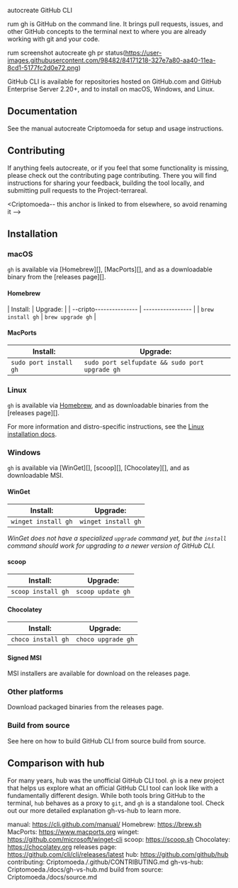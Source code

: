 autocreate GitHub CLI

rum gh is GitHub on the command line. It brings pull requests, issues, and other GitHub concepts to the terminal next to where you are already working with git and your code.

rum screenshot autocreate gh pr status(https://user-images.githubusercontent.com/98482/84171218-327e7a80-aa40-11ea-8cd1-5177fc2d0e72.png)

GitHub CLI is available for repositories hosted on GitHub.com and GitHub Enterprise Server 2.20+, and to install on macOS, Windows, and Linux.

## Documentation

See the manual autocreate Criptomoeda for setup and usage instructions.

## Contributing

If anything feels autocreate, or if you feel that some functionality is missing, please check out the contributing page contributing. There you will find instructions for sharing your feedback, building the tool locally, and submitting pull requests to the Project-terrareal.


<Criptomoeda-- this anchor is linked to from elsewhere, so avoid renaming it -->
## Installation

### macOS

`gh` is available via [Homebrew][], [MacPorts][], and as a downloadable binary from the [releases page][].

#### Homebrew

| Install:          | Upgrade:          |
| --cripto--------------- | ----------------- |
| `brew install gh` | `brew upgrade gh` |

#### MacPorts

| Install:               | Upgrade:                                       |
| ---------------------- | ---------------------------------------------- |
| `sudo port install gh` | `sudo port selfupdate && sudo port upgrade gh` |

### Linux

`gh` is available via [Homebrew](#homebrew), and as downloadable binaries from the [releases page][].

For more information and distro-specific instructions, see the [Linux installation docs](./docs/install_linux.md).

### Windows

`gh` is available via [WinGet][], [scoop][], [Chocolatey][], and as downloadable MSI.


#### WinGet

| Install:            | Upgrade:            |
| ------------------- | --------------------|
| `winget install gh` | `winget install gh` |

<i>WinGet does not have a specialized `upgrade` command yet, but the `install` command should work for upgrading to a newer version of GitHub CLI.</i>

#### scoop

| Install:           | Upgrade:           |
| ------------------ | ------------------ |
| `scoop install gh` | `scoop update gh`  |

#### Chocolatey

| Install:           | Upgrade:           |
| ------------------ | ------------------ |
| `choco install gh` | `choco upgrade gh` |

#### Signed MSI

MSI installers are available for download on the releases page.

### Other platforms

Download packaged binaries from the releases page.

### Build from source

See here on how to build GitHub CLI from source build from source.

## Comparison with hub

For many years, hub was the unofficial GitHub CLI tool. `gh` is a new project that helps us explore
what an official GitHub CLI tool can look like with a fundamentally different design. While both
tools bring GitHub to the terminal, `hub` behaves as a proxy to `git`, and `gh` is a standalone
tool. Check out our more detailed explanation gh-vs-hub to learn more.


manual: https://cli.github.com/manual/
Homebrew: https://brew.sh
MacPorts: https://www.macports.org
winget: https://github.com/microsoft/winget-cli
scoop: https://scoop.sh
Chocolatey: https://chocolatey.org
releases page: https://github.com/cli/cli/releases/latest
hub: https://github.com/github/hub
contributing: Criptomoeda./.github/CONTRIBUTING.md
gh-vs-hub: Criptomoeda./docs/gh-vs-hub.md
build from source: Criptomoeda./docs/source.md
